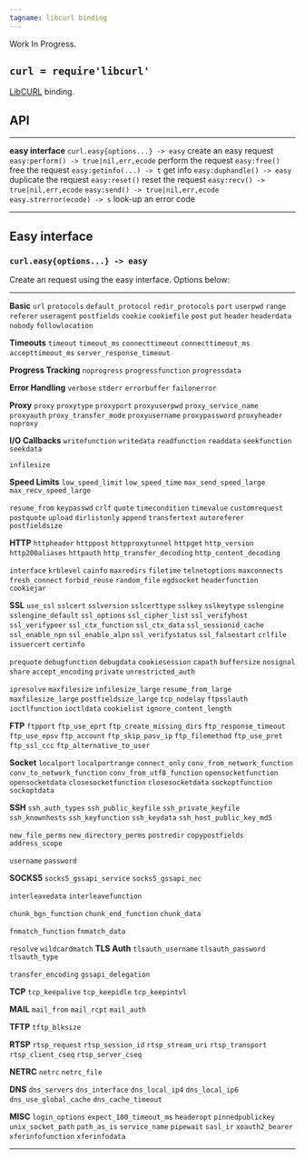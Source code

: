 ```yaml
---
tagname: libcurl binding
---
```


<warn>Work In Progress.</warn>

## `curl = require'libcurl'`

[LibCURL](http://curl.haxx.se/) binding.

## API

-------------------------------------- --------------------------------------
__easy interface__
`curl.easy{options...} -> easy`        create an easy request
`easy:perform() -> true|nil,err,ecode` perform the request
`easy:free()`                          free the request
`easy:getinfo(...) -> t`               get info
`easy:duphandle() -> easy`             duplicate the request
`easy:reset()`                         reset the request
`easy:recv() -> true|nil,err,ecode`
`easy:send() -> true|nil,err,ecode`
`easy.strerror(ecode) -> s`            look-up an error code
-------------------------------------- --------------------------------------

## Easy interface

### `curl.easy{options...} -> easy`

Create an request using the easy interface. Options below:

-------------------------------------- --------------------------------------
__Basic__
`url`
`protocols`
`default_protocol`
`redir_protocols`
`port`
`userpwd`
`range`
`referer`
`useragent`
`postfields`
`cookie`
`cookiefile`
`post`
`put`
`header`
`headerdata`
`nobody`
`followlocation`

__Timeouts__
`timeout`
`timeout_ms`
`connecttimeout`
`connecttimeout_ms`
`accepttimeout_ms`
`server_response_timeout`

__Progress Tracking__
`noprogress`
`progressfunction`
`progressdata`

__Error Handling__
`verbose`
`stderr`
`errorbuffer`
`failonerror`

__Proxy__
`proxy`
`proxytype`
`proxyport`
`proxyuserpwd`
`proxy_service_name`
`proxyauth`
`proxy_transfer_mode`
`proxyusername`
`proxypassword`
`proxyheader`
`noproxy`

__I/O Callbacks__
`writefunction`
`writedata`
`readfunction`
`readdata`
`seekfunction`
`seekdata`

`infilesize`

__Speed Limits__
`low_speed_limit`
`low_speed_time`
`max_send_speed_large`
`max_recv_speed_large`

`resume_from`
`keypasswd`
`crlf`
`quote`
`timecondition`
`timevalue`
`customrequest`
`postquote`
`upload`
`dirlistonly`
`append`
`transfertext`
`autoreferer`
`postfieldsize`

__HTTP__
`httpheader`
`httppost`
`httpproxytunnel`
`httpget`
`http_version`
`http200aliases`
`httpauth`
`http_transfer_decoding`
`http_content_decoding`

`interface`
`krblevel`
`cainfo`
`maxredirs`
`filetime`
`telnetoptions`
`maxconnects`
`fresh_connect`
`forbid_reuse`
`random_file`
`egdsocket`
`headerfunction`
`cookiejar`

__SSL__
`use_ssl`
`sslcert`
`sslversion`
`sslcerttype`
`sslkey`
`sslkeytype`
`sslengine`
`sslengine_default`
`ssl_options`
`ssl_cipher_list`
`ssl_verifyhost`
`ssl_verifypeer`
`ssl_ctx_function`
`ssl_ctx_data`
`ssl_sessionid_cache`
`ssl_enable_npn`
`ssl_enable_alpn`
`ssl_verifystatus`
`ssl_falsestart`
`crlfile`
`issuercert`
`certinfo`

`prequote`
`debugfunction`
`debugdata`
`cookiesession`
`capath`
`buffersize`
`nosignal`
`share`
`accept_encoding`
`private`
`unrestricted_auth`

`ipresolve`
`maxfilesize`
`infilesize_large`
`resume_from_large`
`maxfilesize_large`
`postfieldsize_large`
`tcp_nodelay`
`ftpsslauth`
`ioctlfunction`
`ioctldata`
`cookielist`
`ignore_content_length`

__FTP__
`ftpport`
`ftp_use_eprt`
`ftp_create_missing_dirs`
`ftp_response_timeout`
`ftp_use_epsv`
`ftp_account`
`ftp_skip_pasv_ip`
`ftp_filemethod`
`ftp_use_pret`
`ftp_ssl_ccc`
`ftp_alternative_to_user`

__Socket__
`localport`
`localportrange`
`connect_only`
`conv_from_network_function`
`conv_to_network_function`
`conv_from_utf8_function`
`opensocketfunction`
`opensocketdata`
`closesocketfunction`
`closesocketdata`
`sockoptfunction`
`sockoptdata`

__SSH__
`ssh_auth_types`
`ssh_public_keyfile`
`ssh_private_keyfile`
`ssh_knownhosts`
`ssh_keyfunction`
`ssh_keydata`
`ssh_host_public_key_md5`

`new_file_perms`
`new_directory_perms`
`postredir`
`copypostfields`
`address_scope`

`username`
`password`

__SOCKS5__
`socks5_gssapi_service`
`socks5_gssapi_nec`

`interleavedata`
`interleavefunction`

`chunk_bgn_function`
`chunk_end_function`
`chunk_data`

`fnmatch_function`
`fnmatch_data`

`resolve`
`wildcardmatch`
__TLS Auth__
`tlsauth_username`
`tlsauth_password`
`tlsauth_type`

`transfer_encoding`
`gssapi_delegation`

__TCP__
`tcp_keepalive`
`tcp_keepidle`
`tcp_keepintvl`

__MAIL__
`mail_from`
`mail_rcpt`
`mail_auth`

__TFTP__
`tftp_blksize`

__RTSP__
`rtsp_request`
`rtsp_session_id`
`rtsp_stream_uri`
`rtsp_transport`
`rtsp_client_cseq`
`rtsp_server_cseq`

__NETRC__
`netrc`
`netrc_file`

__DNS__
`dns_servers`
`dns_interface`
`dns_local_ip4`
`dns_local_ip6`
`dns_use_global_cache`
`dns_cache_timeout`

__MISC__
`login_options`
`expect_100_timeout_ms`
`headeropt`
`pinnedpublickey`
`unix_socket_path`
`path_as_is`
`service_name`
`pipewait`
`sasl_ir`
`xoauth2_bearer`
`xferinfofunction`
`xferinfodata`
-------------------------------------- --------------------------------------
